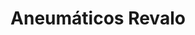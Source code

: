 ---
title: "Aneumáticos Revalo"
url: /ciudad-autonoma-de-buenos-aires/aneumaticos-revalo/
shop: Autowerkstatt
---